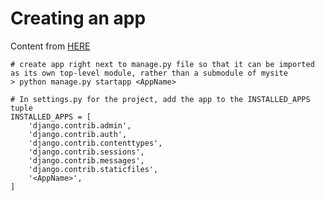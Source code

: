# Creating an app

Content from [HERE](https://docs.djangoproject.com/en/1.10/intro/tutorial01/)

```
# create app right next to manage.py file so that it can be imported as its own top-level module, rather than a submodule of mysite
> python manage.py startapp <AppName>

# In settings.py for the project, add the app to the INSTALLED_APPS tuple
INSTALLED_APPS = [
    'django.contrib.admin',
    'django.contrib.auth',
    'django.contrib.contenttypes',
    'django.contrib.sessions',
    'django.contrib.messages',
    'django.contrib.staticfiles',
    '<AppName>',
]
